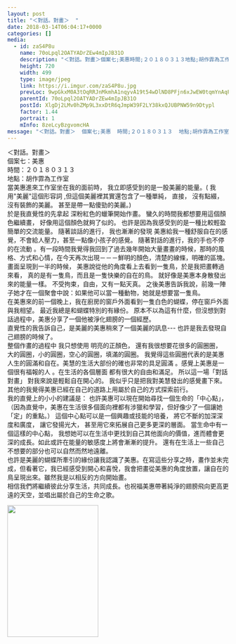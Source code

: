 ```yaml
---
layout: post
title: "＜對話。對畫＞  " 
date: 2018-03-14T06:04:17+0000 
categories: [] 
media:
  - id: zaS4P8u
    name: 70oLpql2OATYADrZEw4mIpJB31O
    description: "＜對話。對畫＞個案七;美惠時間;２０１８０３１３地點;胡作霏為工作室當美惠進來工作室坐在我的面前時， 我立即感受到的是一股美麗的能量。 我用"美麗"這個形容詞 ,但這個美麗裡其實還包含了一種單純， 直接， 沒有點綴， 沒有裝飾的美麗。 甚至是帶一點傻勁的美麗。於是我直覺性的先拿起 深粉紅色的蠟筆開始作畫。 蠻久的時間我都想要用這個顏色繼續畫， 好像用這個顏色就夠了似的。 也許是因為我感受到的是一種比較輕盈簡單的交流能量。 隨著談話的進行， 我也漸漸的發現 美惠給我一種舒服自在的感覺，不會給人壓力，甚至一點像小孩子的感覺。 隨著對話的進行，我的手也不停的在流動 。有一段時間我覺得我回到了過去幾年開始大量畫畫的時候，那時的風格、方式和心情，在今天再次出現－－－鮮明的顏色，清楚的線條，明確的區塊。畫面呈現到一半的時候， 美惠說從他的角度看上去看到一隻鳥，於是我把畫轉過來看， 真的是有一隻鳥，而且是一隻快樂的自在的鳥。 就好像是美惠本身散發出來的能量一樣。 不受拘束，自由，又有一點天真。 之後美惠告訴我說，前幾一陣子她才在一個聚會中說;如果他可以當一種動物，她就是想要當一隻鳥。在美惠來的前一個晚上，我在廚房的窗戶外面看到一隻白色的蝴蝶，停在窗戶外面與我相望。 最近我總是和蝴蝶特別的有緣份。 原本不以為這有什麼，但沒想到對話過程中，美惠分享了一個他被淨化翅膀的一個經歷。直覺性的我告訴自己，是美麗的美惠稍來了一個美麗的訊息--- 也許是我去發現自己翅膀的時候了。整個作畫的過程中 我只想使用 明亮的正顏色， 還有我很想要花很多的圓圈圈， 大的圓圈，小的圓圈，空心的圓圈，填滿的圓圈。 我覺得這些圓圈代表的是美惠人生的圓滿和自在。美慧的生活大部份的確也非常的具足圓滿 。感覺上美惠是一個很有福報的人 。在生活的各個層面 都有很大的自由和滿足。 所以這一場「對話對畫」 對我來說是輕鬆自在開心的。 我似乎只是把我對美慧發出的感覺畫下來。 其他的我覺得美惠已經在自己的道路上用屬於自己的方式探索前行。我的直覺上的小小的建議是; 也許美惠可以現在開始尋找一個生命的「中心點」，（因為直覺中，美惠在生活很多個面向裡都有涉獵和學習，但好像少了一個讓她「定」的重點。） 這個中心點可以是一個興趣或技能的培養， 將它不斷的加深深度和廣度， 讓它發揚光大， 甚至用它來拓展自己更多更深的層面。 當生命中有一個這樣的中心點， 我想她可以在生活中更找到自己其他面向的價值，進而體會更深的成長。如此或許在能量的敏感度上將會漸漸的提升。 還有在生活上一些自己不想要的部分也可以自然而然地遠離。也許是美麗的蝴蝶所牽引的緣份讓我認識了美惠。在寫這些分享之時，畫作並未完成，但看著它，我已經感受到開心和喜悅，我會把畫從美惠的角度放置，讓自在的鳥呈現出來。雖然我是以相反的方向開始畫。相信我們將繼續彼此分享生活，共同成長。也祝福美惠帶著純淨的翅膀飛向更高更遠的天空，並唱出屬於自己的生命之歌。"   
    height: 720
    width: 499
    type: image/jpeg
    link: https://i.imgur.com/zaS4P8u.jpg
    prevLoc: 9wpGkxM0A3tOqRRJnMkmhA1nqyvA19t54wDlND8PFjn6xJwEW0tqmYnAqPqMuAGo2Eq18ZS41W0N5ZGwcorw2yOP1NIj47Ln85QLCEB71jnmB6trqvqwQYVgCJqn6mp6rji85xDxg33otR6KQw8plWhQ1Lw74nxksNlMLNZgYmF7GGzZ0YvQH9Pp4DD2j0iYDgPDRVANijJZ2pjEq6CY1yj9qDYxhAgnggJ5PrCjADxPBEBXUJLqP5owApU2LXz97nPBFNV
    parentId: 70oLpql2OATYADrZEw4mIpJB31O
    postId: XlgDj2LMv0hZMp9L3xxDtR6qJmpW39F2LY38kxQJUBPNW59n9Dtypl
    factor: 1.44
    portrait: 1
    mInfo: 8zeLcyBzgvomcHA
message: "＜對話。對畫＞  個案七;美惠  時間;２０１８０３１３  地點;胡作霏為工作室  當美惠進來工作室坐在我的面前時， 我立即感受到的是一股美麗的能量。 我用"美麗"這個形容詞 ,但這個美麗裡其實還包含了一種單純， 直接， 沒有點綴， 沒有裝飾的美麗。 甚至是帶一點傻勁的美麗。  於是我直覺性的先拿起 深粉紅色的蠟筆開始作畫。 蠻久的時間我都想要用這個顏色繼續畫， 好像用這個顏色就夠了似的。 也許是因為我感受到的是一種比較輕盈簡單的交流能量。 隨著談話的進行， 我也漸漸的發現 美惠給我一種舒服自在的感覺，不會給人壓力，甚至一點像小孩子的感覺。 隨著對話的進行，我的手也不停的在流動 。有一段時間我覺得我回到了過去幾年開始大量畫畫的時候，那時的風格、方式和心情，在今天再次出現－－－鮮明的顏色，清楚的線條，明確的區塊。  畫面呈現到一半的時候， 美惠說從他的角度看上去看到一隻鳥，於是我把畫轉過來看， 真的是有一隻鳥，而且是一隻快樂的自在的鳥。 就好像是美惠本身散發出來的能量一樣。 不受拘束，自由，又有一點天真。 之後美惠告訴我說，前幾一陣子她才在一個聚會中說;如果他可以當一種動物，她就是想要當一隻鳥。  在美惠來的前一個晚上，我在廚房的窗戶外面看到一隻白色的蝴蝶，停在窗戶外面與我相望。 最近我總是和蝴蝶特別的有緣份。 原本不以為這有什麼，但沒想到對話過程中，美惠分享了一個他被淨化翅膀的一個經歷。  直覺性的我告訴自己，是美麗的美惠稍來了一個美麗的訊息--- 也許是我去發現自己翅膀的時候了。  整個作畫的過程中 我只想使用 明亮的正顏色， 還有我很想要花很多的圓圈圈， 大的圓圈，小的圓圈，空心的圓圈，填滿的圓圈。 我覺得這些圓圈代表的是美惠人生的圓滿和自在。美慧的生活大部份的確也非常的具足圓滿 。感覺上美惠是一個很有福報的人 。在生活的各個層面 都有很大的自由和滿足。 所以這一場「對話對畫」 對我來說是輕鬆自在開心的。 我似乎只是把我對美慧發出的感覺畫下來。 其他的我覺得美惠已經在自己的道路上用屬於自己的方式探索前行。  我的直覺上的小小的建議是; 也許美惠可以現在開始尋找一個生命的「中心點」，（因為直覺中，美惠在生活很多個面向裡都有涉獵和學習，但好像少了一個讓她「定」的重點。） 這個中心點可以是一個興趣或技能的培養， 將它不斷的加深深度和廣度， 讓它發揚光大， 甚至用它來拓展自己更多更深的層面。 當生命中有一個這樣的中心點， 我想她可以在生活中更找到自己其他面向的價值，進而體會更深的成長。如此或許在能量的敏感度上將會漸漸的提升。 還有在生活上一些自己不想要的部分也可以自然而然地遠離。  也許是美麗的蝴蝶所牽引的緣份讓我認識了美惠。在寫這些分享之時，畫作並未完成，但看著它，我已經感受到開心和喜悅，我會把畫從美惠的角度放置，讓自在的鳥呈現出來。雖然我是以相反的方向開始畫。  相信我們將繼續彼此分享生活，共同成長。也祝福美惠帶著純淨的翅膀飛向更高更遠的天空，並唱出屬於自己的生命之歌。"
---
```


＜對話。對畫＞  
個案七：美惠  
時間：２０１８０３１３  
地點：胡作霏為工作室  
當美惠進來工作室坐在我的面前時， 我立即感受到的是一股美麗的能量。( 我用"美麗"這個形容詞 ,但這個美麗裡其實還包含了一種單純， 直接， 沒有點綴， 沒有裝飾的美麗。 甚至是帶一點傻勁的美麗。)  
於是我直覺性的先拿起 深粉紅色的蠟筆開始作畫。 蠻久的時間我都想要用這個顏色繼續畫， 好像用這個顏色就夠了似的。 也許是因為我感受到的是一種比較輕盈簡單的交流能量。 隨著談話的進行， 我也漸漸的發現 美惠給我一種舒服自在的感覺，不會給人壓力，甚至一點像小孩子的感覺。 隨著對話的進行，我的手也不停的在流動 。有一段時間我覺得我回到了過去幾年開始大量畫畫的時候，那時的風格、方式和心情，在今天再次出現－－－鮮明的顏色，清楚的線條，明確的區塊。  
畫面呈現到一半的時候， 美惠說從他的角度看上去看到一隻鳥，於是我把畫轉過來看， 真的是有一隻鳥，而且是一隻快樂的自在的鳥。 就好像是美惠本身散發出來的能量一樣。 不受拘束，自由，又有一點天真。 之後美惠告訴我說，前幾一陣子她才在一個聚會中說：如果他可以當一種動物，她就是想要當一隻鳥。  
在美惠來的前一個晚上，我在廚房的窗戶外面看到一隻白色的蝴蝶，停在窗戶外面與我相望。 最近我總是和蝴蝶特別的有緣份。 原本不以為這有什麼，但沒想到對話過程中，美惠分享了一個他被淨化翅膀的一個經歷。  
直覺性的我告訴自己，是美麗的美惠稍來了一個美麗的訊息--- 也許是我去發現自己翅膀的時候了。  
整個作畫的過程中 我只想使用 明亮的正顏色， 還有我很想要花很多的圓圈圈， 大的圓圈，小的圓圈，空心的圓圈，填滿的圓圈。 我覺得這些圓圈代表的是美惠人生的圓滿和自在。美慧的生活大部份的確也非常的具足圓滿 。感覺上美惠是一個很有福報的人 。在生活的各個層面 都有很大的自由和滿足。 所以這一場「對話對畫」 對我來說是輕鬆自在開心的。 我似乎只是把我對美慧發出的感覺畫下來。 其他的我覺得美惠已經在自己的道路上用屬於自己的方式探索前行。  
我的直覺上的小小的建議是： 也許美惠可以現在開始尋找一個生命的「中心點」，（因為直覺中，美惠在生活很多個面向裡都有涉獵和學習，但好像少了一個讓她「定」的重點。） 這個中心點可以是一個興趣或技能的培養， 將它不斷的加深深度和廣度， 讓它發揚光大， 甚至用它來拓展自己更多更深的層面。 當生命中有一個這樣的中心點， 我想她可以在生活中更找到自己其他面向的價值，進而體會更深的成長。如此或許在能量的敏感度上將會漸漸的提升。 還有在生活上一些自己不想要的部分也可以自然而然地遠離。  
也許是美麗的蝴蝶所牽引的緣份讓我認識了美惠。在寫這些分享之時，畫作並未完成，但看著它，我已經感受到開心和喜悅，我會把畫從美惠的角度放置，讓自在的鳥呈現出來。雖然我是以相反的方向開始畫。  
相信我們將繼續彼此分享生活，共同成長。也祝福美惠帶著純淨的翅膀飛向更高更遠的天空，並唱出屬於自己的生命之歌。


[//]: #media:  
<a href="https://i.imgur.com/zaS4P8u.jpg"><img src="https://i.imgur.com/zaS4P8u.jpg" height="300" width="207" /></a> 
 
